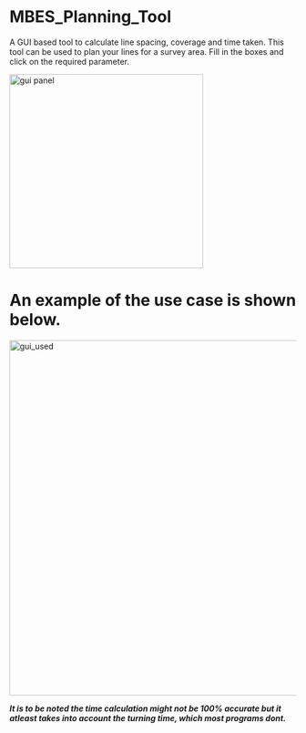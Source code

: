 # MBES_Planning_Tool
A GUI based tool to calculate line spacing, coverage and time taken. This tool can be used to plan your lines for a survey area. Fill in the boxes and click on the required parameter.

<img width="340" alt="gui panel" src="https://user-images.githubusercontent.com/98163811/161242689-b322fa82-7eac-4020-842c-0721757d7742.PNG">

# An example of the use case is shown below.
<img width="623" alt="gui_used" src="https://user-images.githubusercontent.com/98163811/161242061-512949c5-b102-43ab-9df8-ecc8c88ee5ef.PNG">

***It is to be noted the time calculation might not be 100% accurate but it atleast takes into account the turning time, which most programs dont.*** 
